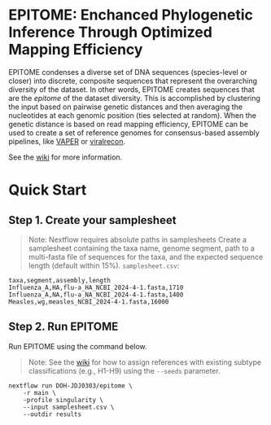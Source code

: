 # EPITOME: Enchanced Phylogenetic Inference Through Optimized Mapping Efficiency

EPITOME condenses a diverse set of DNA sequences (species-level or closer) into discrete, composite sequences that represent the overarching diversity of the dataset. In other words, EPITOME creates sequences that are the _epitome_ of the dataset diversity. This is accomplished by clustering the input based on pairwise genetic distances and then averaging the nucleotides at each genomic position (ties selected at random). When the genetic distance is based on read mapping efficiency, EPITOME can be used to create a set of reference genomes for consensus-based assembly pipelines, like [VAPER](https://github.com/DOH-JDJ0303/VAPER) or [viralrecon](https://github.com/nf-core/viralrecon).

See the [wiki](https://github.com/DOH-JDJ0303/epitome/wiki) for more information.

# Quick Start
## Step 1. Create your samplesheet
> Note: Nextflow requires absolute paths in samplesheets
Create a samplesheet containing the taxa name, genome segment, path to a multi-fasta file of sequences for the taxa, and the expected sequence length (default within 15%).
`samplesheet.csv`:
```
taxa,segment,assembly,length
Influenza_A,HA,flu-a_HA_NCBI_2024-4-1.fasta,1710
Influenza_A,NA,flu-a_NA_NCBI_2024-4-1.fasta,1400
Measles,wg,measles_NCBI_2024-4-1.fasta,16000
```
## Step 2. Run EPITOME
Run EPITOME using the command below.
> Note: See the [wiki](https://github.com/DOH-JDJ0303/epitome/wiki) for how to assign references with existing subtype classifications (e.g., H1-H9) using the `--seeds` parameter.
```
nextflow run DOH-JDJ0303/epitome \
    -r main \
    -profile singularity \
    --input samplesheet.csv \
    --outdir results
```

